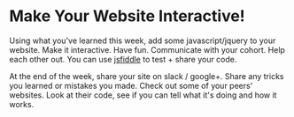 # Make Your Website Interactive!

Using what you've learned this week, add some javascript/jquery to your website. Make it interactive. Have fun. Communicate with your cohort. Help each other out. You can use [jsfiddle](http://jsfiddle.net/) to test + share your code. 

At the end of the week, share your site on slack / google+. Share any tricks you learned or mistakes you made. Check out some of your peers' websites. Look at their code, see if you can tell what it's doing and how it works. 
